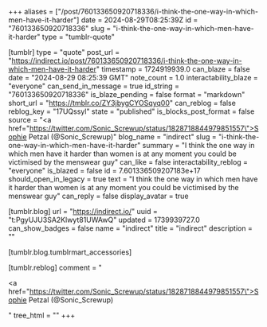 +++
aliases = ["/post/760133650920718336/i-think-the-one-way-in-which-men-have-it-harder"]
date = 2024-08-29T08:25:39Z
id = "760133650920718336"
slug = "i-think-the-one-way-in-which-men-have-it-harder"
type = "tumblr-quote"

[tumblr]
type = "quote"
post_url = "https://indirect.io/post/760133650920718336/i-think-the-one-way-in-which-men-have-it-harder"
timestamp = 1724919939.0
can_blaze = false
date = "2024-08-29 08:25:39 GMT"
note_count = 1.0
interactability_blaze = "everyone"
can_send_in_message = true
id_string = "760133650920718336"
is_blaze_pending = false
format = "markdown"
short_url = "https://tmblr.co/ZY3jbygCYOSqyq00"
can_reblog = false
reblog_key = "17UQssyl"
state = "published"
is_blocks_post_format = false
source = "<a href=\"https://twitter.com/Sonic_Screwup/status/1828718844979851557\">Sophie Petzal (@Sonic_Screwup)</a>"
blog_name = "indirect"
slug = "i-think-the-one-way-in-which-men-have-it-harder"
summary = "I think the one way in which men have it harder than women is at any moment you could be victimised by the menswear guy"
can_like = false
interactability_reblog = "everyone"
is_blazed = false
id = 7.601336509207183e+17
should_open_in_legacy = true
text = "I think the one way in which men have it harder than women is at any moment you could be victimised by the menswear guy"
can_reply = false
display_avatar = true

[tumblr.blog]
url = "https://indirect.io/"
uuid = "t:PgyUJU3SA2Klwyt81UWAwQ"
updated = 1739939727.0
can_show_badges = false
name = "indirect"
title = "indirect"
description = ""

[tumblr.blog.tumblrmart_accessories]

[tumblr.reblog]
comment = "<p><a href=\"https://twitter.com/Sonic_Screwup/status/1828718844979851557\">Sophie Petzal (@Sonic_Screwup)</a></p>"
tree_html = ""
+++
